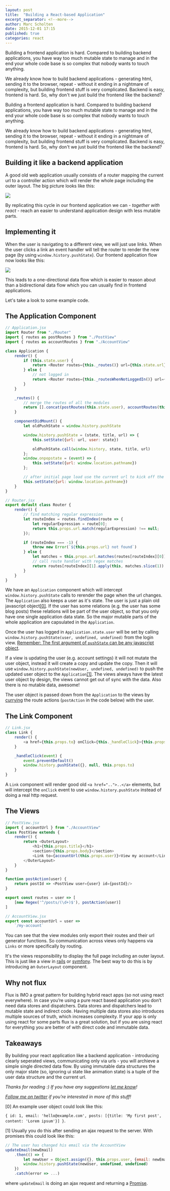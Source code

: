 ```yaml
---
layout: post
title:  "Building a React-based Application"
excerpt_separator: <!--more-->
author: Marc Scholten
date: 2015-12-01 17:15
published: true
categories: react
---
```


Building a frontend application is hard. Compared to building backend applications, you have way too much mutable state to manage and in the end your whole code base is so complex that nobody wants to touch anything.

We already know how to build backend applications - generating html, sending it to the browser, repeat - without it ending in a nightmare of complexity, but building frontend stuff is very complicated. Backend is easy, frontend is hard. So, why don't we just build the frontend like the backend?

<!--more-->

Building a frontend application is hard. Compared to building backend applications, you have way too much mutable state to manage and in the end your whole code base is so complex that nobody wants to touch anything.

We already know how to build backend applications - generating html, sending it to the browser, repeat - without it ending in a nightmare of complexity, but building frontend stuff is very complicated. Backend is easy, frontend is hard. So, why don't we just build the frontend like the backend?

## Building it like a backend application

A good old web application usually consists of a router mapping the current url to a controller action which will render the whole page including the outer layout. The big picture looks like this:

![](http://mpscholten.github.io/assets/good-old-web-application.png)

By replicating this cycle in our frontend application we can - <em>together with react</em> - reach an easier to understand application design with less mutable parts.

## Implementing it
When the user is navigating to a different view, we will just use links. When the user clicks a link an event handler will tell the router to render the new page (by using `window.history.pushState`). Our frontend application flow now looks like this:

![](http://mpscholten.github.io/assets/great-new-react-application.png)

This leads to a one-directional data flow which is easier to reason about than a bidirectional data flow which you can usually find in frontend applications.

Let's take a look to some example code.


## The Application Component 

```js
// Application.jsx
import Router from "./Router"
import { routes as postRoutes } from "./PostView"
import { routes as accountRoutes } from "./AccountView"

class Application {
    render() {
        if (this.state.user) {
            return <Router routes={this._routes()} url={this.state.url}/>
        } else {
            // not logged in
            return <Router routes={this._routesWhenNotLoggedIn()} url={this.state.url}/>
        }
    }

    _routes() {
        // merge the routes of all the modules
        return [].concat(postRoutes(this.state.user), accountRoutes(this.state.user))
    }

    componentDidMount() {
        let oldPushState = window.history.pushState

        window.history.pushState = (state, title, url) => {
            this.setState({url: url, user: state})

            oldPushState.call(window.history, state, title, url)
        };
        window.onpopstate = (event) => {
            this.setState({url: window.location.pathname})
        };

        // after initial page load use the current url to kick off the app
        this.setState({url: window.location.pathname})
    }
}

// Router.jsx
export default class Router {
    render() {
        // find matching regular expression
        let routeIndex = routes.findIndex(route => {
            let regularExpression = route[0];
            return this.props.url.match(regularExpression) !== null;
        });

        if (routeIndex === -1) {
            throw new Error(`${this.props.url} not found`)
        } else {
            let matches = this.props.url.matches(routes[routeIndex][0])
            // call route handler with regex matches
            return routes[routeIndex][1].apply(this, matches.slice(1))
        }
    }
}
```

We have an `Application` component which will intercept `window.history.pushState` calls to rerender the page when the url changes. The `Application` also keeps a user as it's state. The user is just a plain old javascript object[[0]](#note-0). If the user has some relations (e.g. the user has some blog posts) these relations will be part of the user object, so that you only have one single application data state. So the major mutable parts of the whole application are capsulated in the `Application`.

Once the user has logged in `Application.state.user` will be set by calling `window.history.pushState(user, undefined, undefined)` from the login view. [Remember: The first argument of `pushState` can be any javascript object](https://developer.mozilla.org/en-US/docs/Web/API/History/pushState).

If a view is updating the user (e.g. account settings) it will not mutate the user object, instead it will create a copy and update the copy. Then it will use `window.history.pushState(newUser, undefined, undefined)` to push the updated user object to the `Application`[[1]](#note-1). The views always have the latest user object by design, the views cannot get out of sync with the data. Also there is no mutable data, awesome!

The user object is passed down from the `Application` to the views by [currying](https://en.wikipedia.org/wiki/Currying) the route actions (`postAction` in the code below) with the user.


## The Link Component

```js
// Link.jsx
class Link {
    render() {
        <a href={this.props.to} onClick={this._handleClick}>{this.props.children}</a>
    }

    _handleClick(event) {
        event.preventDefault()
        window.history.pushState({}, null, this.props.to)
    }
}
```

A `Link` component will render good old `<a href="..">..</a>` elements, but will intercept the `onClick` event to use `window.history.pushState` instead of doing a real http request.


## The Views

```js
// PostView.jsx
import { accountUrl } from "./AccountView"
class PostView extends {
    render() {
        return <OuterLayout>
            <h1>{this.props.title}</h1>
            <section>{this.props.body}</section>
            <Link to={accountUrl(this.props.user)}>View my account</Link>
        </OuterLayout>
    }
}

function postAction(user) {
    return postId => <PostView user={user} id={postId}/>
}

export const routes = user => [
    [new Regex('^/posts/(\d+)$'), postAction(user)]
]

// AccountView.jsx
export const accountUrl = user =>
    `/my-account`

```

You can see that the view modules only export their routes and their url generator functions. So communication across views only happens via `Links` or more specifically by routing.

It's the views responsibility to display the full page including an outer layout. This is just like a view in [rails](https://github.com/railstutorial/sample_app_rails_4/blob/master/app/views/users/show.html.erb) or [symfony](https://github.com/symfony/symfony-demo/blob/master/app/Resources/views/default/homepage.html.twig). The best way to do this is by introducing an `OuterLayout` component.

## Why not flux

Flux is IMO a great pattern for building hybrid react apps (so not using react everywhere). In case you’re using a pure react based application you don’t need data stores and dispatchers. Data stores and dispatchers lead to mutable state and indirect code. Having multiple data stores also introduces multiple sources of truth, which increases complexity. If your app is only using react for some parts flux is a great solution, but if you are using react for everything you are better of with direct code and immutable data.


## Takeaways

By building your react application like a backend application - introducing clearly seperated views, communicating only via urls - you will archieve a simple single directed data flow. By using immutable data structures the only major state (so, ignoring ui state like animation state) is a tuple of the user data structure and the current url.

<em>Thanks for reading :) If you have any suggestions [let me know](mailto:marcphilipscholten@gmail.com)!</em>

<em>[Follow me on twitter](https://twitter.com/_marcscholten) if you're interested in more of this stuff!</em>

<div id="note-0">
</div>
[0] An example user object could look like this: 

```{ id: 1, email: 'hello@example.com', posts: [{title: 'My first post', content: 'Lorem ipsum'}] }```.

<div id="note-1">
</div>
[1] Usually you do this after sending an ajax request to the server. With promises this could look like this:

```js
// The user has changed his email via the AccountView
updateEmail(newEmail)
    .then(() => {
        let newUser = Object.assign({}, this.props.user, {email: newEmail})
        window.history.pushState(newUser, undefined, undefined)
    })
    .catch(error => ...)
```

where `updateEmail` is doing an ajax request and returning a [Promise](https://developer.mozilla.org/de/docs/Web/JavaScript/Reference/Global_Objects/Promise).

